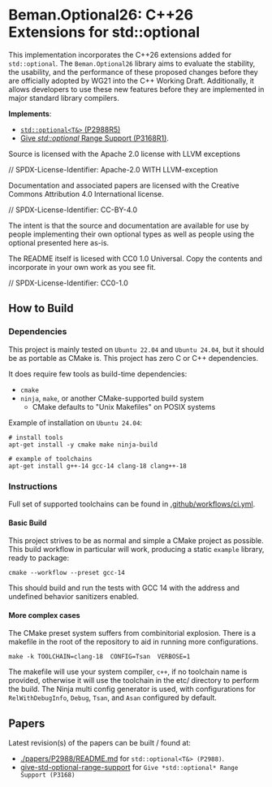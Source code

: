 # Beman.Optional26: C++26 Extensions for std::optional

This implementation incorporates the C++26 extensions added for `std::optional`. The `Beman.Optional26` library aims to evaluate the stability, the usability, and the performance of these proposed changes before they are officially adopted by WG21 into the C++ Working Draft. Additionally, it allows developers to use these new features before they are implemented in major standard library compilers.

**Implements**:
* [`std::optional<T&>` (P2988R5)](https://wg21.link/P2988R5)
* [Give *std::optional* Range Support (P3168R1)](https://wg21.link/P3168R1).


Source is licensed with the Apache 2.0 license with LLVM exceptions

// SPDX-License-Identifier: Apache-2.0 WITH LLVM-exception

Documentation and associated papers are licensed with the Creative Commons Attribution 4.0 International license.

// SPDX-License-Identifier: CC-BY-4.0

The intent is that the source and documentation are available for use by people implementing their own optional types as well as people using the optional presented here as-is.

The README itself is licesed with CC0 1.0 Universal. Copy the contents and incorporate in your own work as you see fit.

// SPDX-License-Identifier: CC0-1.0

## How to Build

### Dependencies

This project is mainly tested on `Ubuntu 22.04` and `Ubuntu 24.04`, but it should be as portable as CMake is. This project has zero C or C++ dependencies.

It does require few tools as build-time dependencies:

- `cmake`
- `ninja`, `make`, or another CMake-supported build system
  - CMake defaults to "Unix Makefiles" on POSIX systems

Example of installation on `Ubuntu 24.04`:
```shell
# install tools
apt-get install -y cmake make ninja-build

# example of toolchains
apt-get install g++-14 gcc-14 clang-18 clang++-18
```

### Instructions

Full set of supported toolchains can be found in [.github/workflows/ci.yml](#.github/workflows/ci.yml).

#### Basic Build

This project strives to be as normal and simple a CMake project as possible. This build workflow in particular will work, producing a static `example` library, ready to package:

```shell
cmake --workflow --preset gcc-14
```

This should build and run the tests with GCC 14 with the address and undefined behavior sanitizers enabled.

#### More complex cases

The CMake preset system suffers from combinitorial explosion. There is a makefile in the root of the repository to aid in running more configurations.

```shell
make -k TOOLCHAIN=clang-18  CONFIG=Tsan  VERBOSE=1
```

The makefile will use your system compiler, `c++`, if no toolchain name is provided, otherwise it will use the toolchain in the etc/ directory to perform the build. The Ninja multi config generator is used, with configurations for `RelWithDebugInfo`, `Debug`, `Tsan`, and `Asan` configured by default.

## Papers

Latest revision(s) of the papers can be built / found at:
* [./papers/P2988/README.md](./papers/P2988/README.md) for `std::optional<T&> (P2988)`.
* [give-std-optional-range-support](https://github.com/neatudarius/give-std-optional-range-support/) for `Give *std::optional* Range Support (P3168)`


